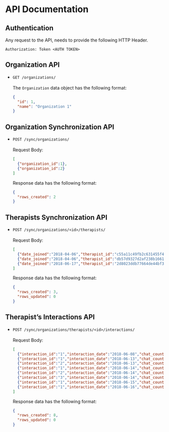 # API Documentation

## Authentication
Any request to the API, needs to provide the following HTTP Header.

```
Authorization: Token <AUTH TOKEN>
```

## Organization API
- `GET /organizations/`
  <br/><br/>The `Organization` data object has the following format:
  ```json
  {
    "id": 1,
    "name": "Organization 1"
  }
  ```

## Organization Synchronization API
- `POST /sync/organizations/`
  <br/><br/>Request Body:

  ```json
  [
    {"organization_id":1},
    {"organization_id":2}
  ]
  ```

  Response data has the following format:
  ```json
  {
    "rows_created": 2
  }
  ```

## Therapists Synchronization API
- `POST /sync/organizations/<id>/therapists/`
  <br/><br/>Request Body:

  ```json
  [  
    {"date_joined":"2018-04-06","therapist_id":"c55a11c49fb2c631455f4549b94a7383"},
    {"date_joined":"2018-04-06","therapist_id":"db57d9327d2af238b1661484bd2ba86d"},
    {"date_joined":"2018-06-17","therapist_id":"2d8023ddb77664de44bf3ac8d46890da"}
  ]
  ```

  Response data has the following format:
  ```json
  {
    "rows_created": 3,
    "rows_updated": 0
  }
  ```

## Therapist’s Interactions API
- `POST /sync/organizations/therapists/<id>/interactions/`
  <br/><br/>Request Body:

  ```json
  [
    {"interaction_id":"1","interaction_date":"2018-06-08","chat_count":2,"call_count":0},
    {"interaction_id":"1","interaction_date":"2018-06-13","chat_count":1,"call_count":0},
    {"interaction_id":"2","interaction_date":"2018-06-13","chat_count":2,"call_count":0},
    {"interaction_id":"1","interaction_date":"2018-06-14","chat_count":2,"call_count":13},
    {"interaction_id":"2","interaction_date":"2018-06-14","chat_count":1,"call_count":0},
    {"interaction_id":"3","interaction_date":"2018-06-14","chat_count":1,"call_count":0},
    {"interaction_id":"1","interaction_date":"2018-06-15","chat_count":14,"call_count":0},
    {"interaction_id":"1","interaction_date":"2018-06-16","chat_count":0,"call_count":0}
  ]
  ```

  Response data has the following format:
  ```json
  {
    "rows_created": 8,
    "rows_updated": 0
  }
  ```
